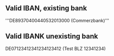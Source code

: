 ## Valid IBAN, existing bank
'''DE89370400440532013000 (Commerzbank)'''

## Valid IBANK unexisting bank
DE07123412341234123412 (Test BLZ 12341234)
